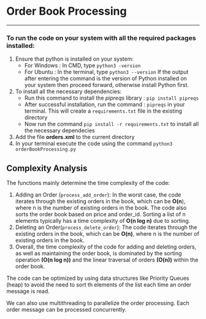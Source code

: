 # Order Book Processing 
----------
### To run the code on your system with all the required packages installed: 
1. Ensure that python is installed on your system:
    - For Windows : In CMD, type `python3 -version`
    - For Ubuntu : In the terminal, type `python3 --version`
If the output after entering the command is the version of Python installed on your system then proceed forward, otherwise install Python first.       
2. To install all the necessary dependencies: 
    - Run this command to install the *pipreqs* library : `pip install pipreqs`
    - After successful installation, run the command : `pipreqs` in your terminal. This will create a `requirements.txt` file in the existing directory
    - Now run the command `pip install -r requirements.txt` to install all the necessary dependecies
3. Add the file **orders.xml** to the current directory
4. In your terminal execute the code using the command `python3 orderBookProcessing.py`

## Complexity Analysis
The functions mainly determine the time complexity of the code:
1. Adding an Order (`process_add_order`): In the worst case, the code iterates through
the existing orders in the book, which can be **O(n**), where n is the number of existing
orders in the book. The code also sorts the order book based on price and order_id.
Sorting a list of n elements typically has a time complexity of **O(n log n)** due to
sorting.
2. Deleting an Order(`process_delete_order`): The code iterates through the existing
orders in the book, which can be **O(n)**, where n is the number of existing orders in
the book.
3. Overall, the time complexity of the code for adding and deleting orders, as well as
maintaining the order book, is dominated by the sorting operation **(O(n log n))** and
the linear traversal of orders **(O(n))** within the order book.

The code can be optimized by using data structures like Priority Queues (heap) to avoid the
need to sort th elements of the list each time an order message is read.

We can also use multithreading to parallelize the order processing. Each order message can
be processed concurrently.





